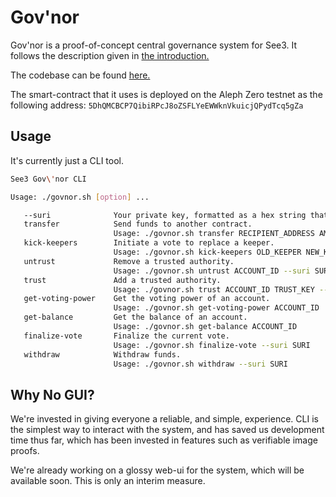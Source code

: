 # Gov'nor

Gov'nor is a proof-of-concept central governance system for See3. It follows the description given in [the introduction.](../../Introduction/Governance.md)

The codebase can be found [here.](https://github.com/see3-js/See3-DAO)

The smart-contract that it uses is deployed on the Aleph Zero testnet as the following address: `5DhQMCBCP7QibiRPcJ8oZSFLYeEWWknVkuicjQPydTcq5gZa`

## Usage

It's currently just a CLI tool.

```bash
See3 Gov\'nor CLI

Usage: ./govnor.sh [option] ...

   --suri              Your private key, formatted as a hex string that begins with 0x.
   transfer            Send funds to another contract.
                       Usage: ./govnor.sh transfer RECIPIENT_ADDRESS AMOUNT --suri SURI
   kick-keepers        Initiate a vote to replace a keeper.
                       Usage: ./govnor.sh kick-keepers OLD_KEEPER NEW_KEEPER --suri SURI
   untrust             Remove a trusted authority.
                       Usage: ./govnor.sh untrust ACCOUNT_ID --suri SURI
   trust               Add a trusted authority.
                       Usage: ./govnor.sh trust ACCOUNT_ID TRUST_KEY --suri SURI
   get-voting-power    Get the voting power of an account.
                       Usage: ./govnor.sh get-voting-power ACCOUNT_ID
   get-balance         Get the balance of an account.
                       Usage: ./govnor.sh get-balance ACCOUNT_ID
   finalize-vote       Finalize the current vote.
                       Usage: ./govnor.sh finalize-vote --suri SURI
   withdraw            Withdraw funds.
                       Usage: ./govnor.sh withdraw --suri SURI
```

## Why No GUI?

We're invested in giving everyone a reliable, and simple, experience. CLI is the simplest way to interact with the system, and has saved us development time thus far, which has been invested in features such as verifiable image proofs.

We're already working on a glossy web-ui for the system, which will be available soon. This is only an interim measure.